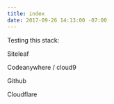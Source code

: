 ```yaml
---
title: index
date: 2017-09-26 14:13:00 -07:00
---
```


Testing this stack:

Siteleaf

Codeanywhere / cloud9

Github

Cloudflare